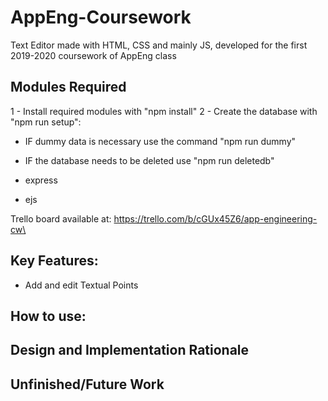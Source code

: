 # AppEng-Coursework

Text Editor made with HTML, CSS and mainly JS, developed for the first 2019-2020 coursework of AppEng class

## Modules Required

1 - Install required modules with "npm install"
2 - Create the database with "npm run setup":
  - IF dummy data is necessary use the command "npm run dummy"
  - IF the database needs to be deleted use "npm run deletedb"

- express
- ejs

Trello board available at: https://trello.com/b/cGUx45Z6/app-engineering-cw\

## Key Features:

- Add and edit Textual Points

## How to use:

## Design and Implementation Rationale

## Unfinished/Future Work
